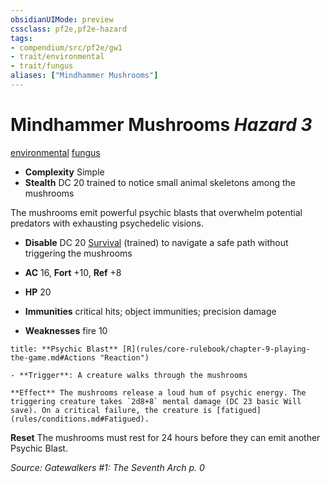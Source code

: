 ```yaml
---
obsidianUIMode: preview
cssclass: pf2e,pf2e-hazard
tags:
- compendium/src/pf2e/gw1
- trait/environmental
- trait/fungus
aliases: ["Mindhammer Mushrooms"]
---
```

# Mindhammer Mushrooms *Hazard 3*  
[environmental](rules/traits/environmental.md "Environmental Hazard Trait")  [fungus](rules/traits/fungus-b1.md "Fungus Creature Type Trait")  

- **Complexity** Simple
- **Stealth** DC 20 trained to notice small animal skeletons among the mushrooms  

The mushrooms emit powerful psychic blasts that overwhelm potential predators with exhausting psychedelic visions.

- **Disable** DC 20 [Survival](compendium/skills.md#Survival) (trained) to navigate a safe path without triggering the mushrooms  

- **AC** 16, **Fort** +10, **Ref** +8
- **HP** 20
- **Immunities** critical hits; object immunities; precision damage
- **Weaknesses** fire 10

```ad-embed-ability
title: **Psychic Blast** [R](rules/core-rulebook/chapter-9-playing-the-game.md#Actions "Reaction")

- **Trigger**: A creature walks through the mushrooms

**Effect** The mushrooms release a loud hum of psychic energy. The triggering creature takes `2d8+8` mental damage (DC 23 basic Will save). On a critical failure, the creature is [fatigued](rules/conditions.md#Fatigued).
```

**Reset** The mushrooms must rest for 24 hours before they can emit another Psychic Blast.  

*Source: Gatewalkers #1: The Seventh Arch p. 0*